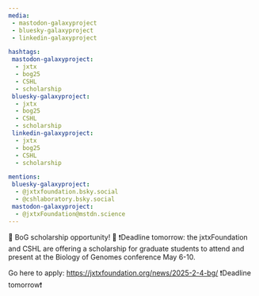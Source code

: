 ```yaml
---
media:
 - mastodon-galaxyproject
 - bluesky-galaxyproject
 - linkedin-galaxyproject

hashtags:
 mastodon-galaxyproject:
  - jxtx
  - bog25
  - CSHL
  - scholarship
 bluesky-galaxyproject:
  - jxtx
  - bog25
  - CSHL
  - scholarship
 linkedin-galaxyproject:
  - jxtx
  - bog25
  - CSHL
  - scholarship

mentions:
 bluesky-galaxyproject:
  - @jxtxfoundation.bsky.social
  - @cshlaboratory.bsky.social
 mastodon-galaxyproject:
  - @jxtxFoundation@mstdn.science
---
```

🎉 BoG scholarship opportunity! 🎉
❗️Deadline tomorrow: the jxtxFoundation and CSHL are offering a scholarship for graduate students to attend and present at the Biology of Genomes conference May 6-10. 

Go here to apply: https://jxtxfoundation.org/news/2025-2-4-bg/
❗️Deadline tomorrow❗️
